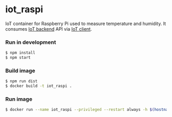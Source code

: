 # iot_raspi
IoT container for Raspberry Pi used to measure temperature and humidity. It consumes [IoT backend](https://github.com/mmontes11/iot_backend) API via [IoT client](https://github.com/mmontes11/iot_client).

### Run in development

```bash
$ npm install 
$ npm start
```
### Build image
```bash
$ npm run dist
$ docker build -t iot_raspi .
```
### Run image
```bash
$ docker run --name iot_raspi --privileged --restart always -h $(hostname) -d iot_raspi
```
